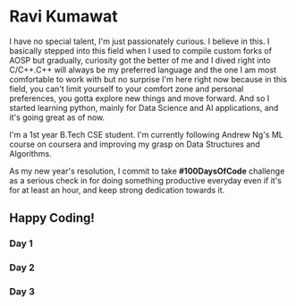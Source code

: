# Ravi Kumawat
I have no special talent, I'm just passionately curious. I believe in this. I basically stepped into this field when I used to compile custom forks of AOSP but gradually, curiosity got the better of me and I dived right into C/C++.C++ will always be my preferred language and the one I am most comfortable to work with but no surprise I'm here right now because in this field, you can't limit yourself to your comfort zone and personal preferences, you gotta explore new things and move forward. And so I started learning python, mainly for Data Science and AI applications, and it's going great as of now.
 
I'm a 1st year B.Tech CSE student. I'm currently following Andrew Ng's ML course on coursera and improving my grasp on Data Structures and Algorithms.

As my new year's resolution, I commit to take **#100DaysOfCode** challenge as a serious check in for doing something productive everyday even if it's for at least an hour, and keep strong dedication towards it.

## Happy Coding!

### Day 1


### Day 2


### Day 3
